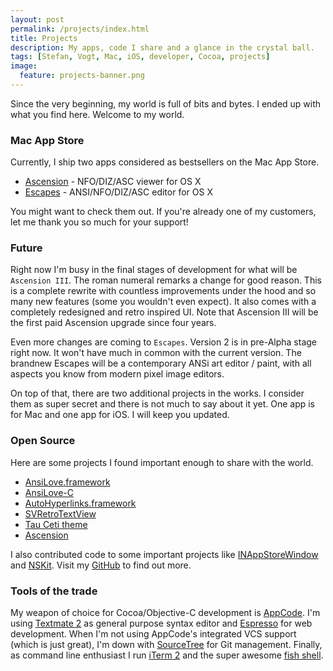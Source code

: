 ```yaml
---
layout: post
permalink: /projects/index.html
title: Projects
description: My apps, code I share and a glance in the crystal ball.
tags: [Stefan, Vogt, Mac, iOS, developer, Cocoa, projects]
image:
  feature: projects-banner.png
---
```


Since the very beginning, my world is full of bits and bytes. I ended up with what you find here. Welcome to my world.

### Mac App Store
Currently, I ship two apps considered as bestsellers on the Mac App Store.

* [Ascension](http://ascension.byteproject.net) - NFO/DIZ/ASC viewer for OS X
* [Escapes](http://escapes.byteproject.net) - ANSI/NFO/DIZ/ASC editor for OS X

You might want to check them out. If you're already one of my customers, let me thank you so much for your support!

### Future
Right now I'm busy in the final stages of development for what will be `Ascension III`. The roman numeral remarks a change for good reason. This is a complete rewrite with countless improvements under the hood and so many new features (some you wouldn't even expect). It also comes with a completely redesigned and retro inspired UI. Note that Ascension III will be the first paid Ascension upgrade since four years.

Even more changes are coming to `Escapes`. Version 2 is in pre-Alpha stage right now. It won't have much in common with the current version. The brandnew Escapes will be a contemporary ANSi art editor / paint, with all aspects you know from modern pixel image editors.

On top of that, there are two additional projects in the works. I consider them as super secret and there is not much to say about it yet. One app is for Mac and one app for iOS. I will keep you updated.

### Open Source
Here are some projects I found important enough to share with the world. 

* [AnsiLove.framework](http://github.com/ByteProject/AnsiLove.framework)
* [AnsiLove-C](http://github.com/ByteProject/AnsiLove-C)
* [AutoHyperlinks.framework](http://github.com/ByteProject/AutoHyperlinks.framework)
* [SVRetroTextView](http://github.com/ByteProject/SVRetroTextView)
* [Tau Ceti theme](http://github.com/ByteProject/Tau-Ceti-theme)
* [Ascension](http://github.com/ByteProject/Ascension)

I also contributed code to some important projects like [INAppStoreWindow](https://github.com/indragiek/INAppStoreWindow) and [NSKit](https://github.com/nscoding/NSKit). Visit my [GitHub](https://github.com/ByteProject) to find out more.

### Tools of the trade
My weapon of choice for Cocoa/Objective-C development is [AppCode](http://www.jetbrains.com/objc/). I'm using [Textmate 2](https://github.com/textmate/textmate) as general purpose syntax editor and [Espresso](http://macrabbit.com/espresso/) for web development. When I'm not using AppCode's integrated VCS support (which is just great), I'm down with [SourceTree](http://www.sourcetreeapp.com/) for Git management. Finally, as command line enthusiast I run [iTerm 2](http://www.iterm2.com/) and the super awesome [fish shell](http://fishshell.com/).